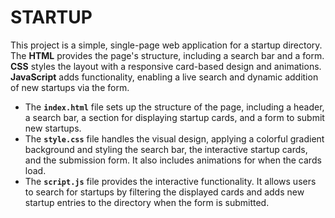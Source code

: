 # STARTUP
This project is a simple, single-page web application for a startup directory. The **HTML** provides the page's structure, including a search bar and a form. **CSS** styles the layout with a responsive card-based design and animations. **JavaScript** adds functionality, enabling a live search and dynamic addition of new startups via the form.

* The **`index.html`** file sets up the structure of the page, including a header, a search bar, a section for displaying startup cards, and a form to submit new startups.
* The **`style.css`** file handles the visual design, applying a colorful gradient background and styling the search bar, the interactive startup cards, and the submission form. It also includes animations for when the cards load.
* The **`script.js`** file provides the interactive functionality. It allows users to search for startups by filtering the displayed cards and adds new startup entries to the directory when the form is submitted.
